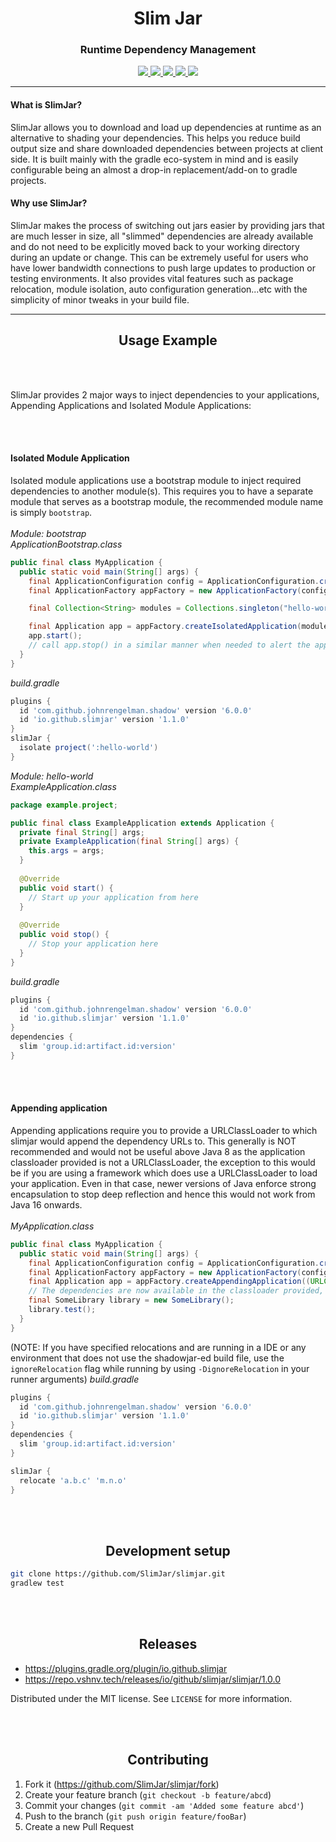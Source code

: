 <h1 align="center">Slim Jar</h1>
<h3 align="center">Runtime Dependency Management</h3>
  <div align="center">
    <a href="https://github.com/SlimJar/slimjar/">
        <img src="https://img.shields.io/github/license/SlimJar/slimjar">
    </a>
    <a href="https://github.com/SlimJar/slimjar/actions/workflows/gradle.yml">
        <img src="https://github.com/SlimJar/slimjar/actions/workflows/gradle.yml/badge.svg">
    </a>
    <a href="https://plugins.gradle.org/plugin/io.github.slimjar">
        <img src="https://img.shields.io/maven-metadata/v.svg?label=gradle-plugin&metadataUrl=https%3A%2F%2Fplugins.gradle.org%2Fm2%2Fio%2Fgithub%2Fslimjar%2Fio.github.slimjar.gradle.plugin%2Fmaven-metadata.xml">
    </a>
    <a href="https://repo.vshnv.tech/releases/io/github/slimjar/slimjar">
        <img src="https://img.shields.io/maven-metadata/v.svg?label=maven&metadataUrl=https%3A%2F%2Frepo.vshnv.tech%2Fio%2Fgithub%2Fslimjar%2Fslimjar%2Fmaven-metadata.xml">
    </a>
    <a href=".">
      <img src="https://visitor-badge.glitch.me/badge?page_id=slimjar.git">
  </a>
  </div>

<hr>

<h4>What is SlimJar?</h4>

SlimJar allows you to download and load up dependencies at runtime as an alternative to shading your dependencies. This helps you reduce build output size and share downloaded dependencies between projects at client side. It is built mainly with the gradle eco-system in mind and is easily configurable being an almost a drop-in replacement/add-on to gradle projects.

<h4>Why use SlimJar?</h4>

SlimJar makes the process of switching out jars easier by providing jars that are much lesser in size, all "slimmed" dependencies are already available and do not need to be explicitly moved back to your working directory during an update or change. This can be extremely useful for users who have lower bandwidth connections to push large updates to production or testing environments. It also provides vital features such as package relocation, module isolation, auto configuration generation...etc with the simplicity of minor tweaks in your build file.

<hr>

<h2 align="center">Usage Example</h2>
<br><br>

SlimJar provides 2 major ways to inject dependencies to your applications, Appending Applications and Isolated Module Applications: <br>

<br><br>

#### Isolated Module Application
Isolated module applications use a bootstrap module to inject required dependencies to another module(s). This requires you to have a separate module that serves as a bootstrap module, the recommended module name is simply `bootstrap`.
<br><br>
*Module: bootstrap*<br>
*ApplicationBootstrap.class*<br>
```java
public final class MyApplication {
  public static void main(String[] args) {
    final ApplicationConfiguration config = ApplicationConfiguration.createDefault("MyApplication");
    final ApplicationFactory appFactory = new ApplicationFactory(config);

    final Collection<String> modules = Collections.singleton("hello-world");

    final Application app = appFactory.createIsolatedApplication(modules, "example.project.ExampleApplication", args);
    app.start();
    // call app.stop() in a similar manner when needed to alert the application to stop (depends on how you handle the call).
  }
}
```
*build.gradle*
```groovy
plugins {
  id 'com.github.johnrengelman.shadow' version '6.0.0'
  id 'io.github.slimjar' version '1.1.0'
}
slimJar {
  isolate project(':hello-world')
}
```

*Module: hello-world*<br>
*ExampleApplication.class*<br>
```java
package example.project;

public final class ExampleApplication extends Application {
  private final String[] args;
  private ExampleApplication(final String[] args) {
    this.args = args;
  }
  
  @Override
  public void start() {
    // Start up your application from here
  }
  
  @Override
  public void stop() {
    // Stop your application here
  }
}
```
*build.gradle*
```groovy
plugins {
  id 'com.github.johnrengelman.shadow' version '6.0.0'
  id 'io.github.slimjar' version '1.1.0'
}
dependencies {
  slim 'group.id:artifact.id:version'
}
```

<br><br>

#### Appending application
Appending applications require you to provide a URLClassLoader to which slimjar would append the dependency URLs to. This generally is NOT recommended and would not be useful above Java 8 as the application classloader provided is not a URLClassLoader, the exception to this would be if you are using a framework which does use a URLClassLoader to load your application. Even in that case, newer versions of Java enforce strong encapsulation to stop deep reflection and hence this would not work from Java 16 onwards.
<br><br>
*MyApplication.class*
```java
public final class MyApplication {
  public static void main(String[] args) {
    final ApplicationConfiguration config = ApplicationConfiguration.createDefault("MyApplication");
    final ApplicationFactory appFactory = new ApplicationFactory(config);
    final Application app = appFactory.createAppendingApplication((URLClassLoader)MyApplication.class.getClassLoader());
    // The dependencies are now available in the classloader provided, in this case, the application classloader
    final SomeLibrary library = new SomeLibrary();
    library.test();
  }
}
```
(NOTE: If you have specified relocations and are running in a IDE or any environment that does not use the shadowjar-ed build file, use the `ignoreRelocation` flag while running by using `-DignoreRelocation` in your runner arguments)
*build.gradle*
```groovy
plugins {
  id 'com.github.johnrengelman.shadow' version '6.0.0'
  id 'io.github.slimjar' version '1.1.0'
}
dependencies {
  slim 'group.id:artifact.id:version'
}

slimJar {
  relocate 'a.b.c' 'm.n.o'
}

```
<br>
<br>
<h2 align="center">Development setup</h2>


```sh
git clone https://github.com/SlimJar/slimjar.git
gradlew test
```
<br>
<br>
<h2 align="center">Releases</h2>

* https://plugins.gradle.org/plugin/io.github.slimjar
* https://repo.vshnv.tech/releases/io/github/slimjar/slimjar/1.0.0

Distributed under the MIT license. See ``LICENSE`` for more information.

<br>
<br>
<h2 align="center">Contributing</h2>



1. Fork it (<https://github.com/SlimJar/slimjar/fork>)
2. Create your feature branch (`git checkout -b feature/abcd`)
3. Commit your changes (`git commit -am 'Added some feature abcd'`)
4. Push to the branch (`git push origin feature/fooBar`)
5. Create a new Pull Request

